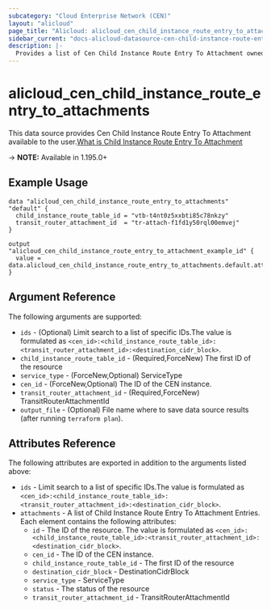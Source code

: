 ```yaml
---
subcategory: "Cloud Enterprise Network (CEN)"
layout: "alicloud"
page_title: "Alicloud: alicloud_cen_child_instance_route_entry_to_attachments"
sidebar_current: "docs-alicloud-datasource-cen-child-instance-route-entry-to-attachments"
description: |-
  Provides a list of Cen Child Instance Route Entry To Attachment owned by an Alibaba Cloud account.
---
```


# alicloud_cen_child_instance_route_entry_to_attachments

This data source provides Cen Child Instance Route Entry To Attachment available to the user.[What is Child Instance Route Entry To Attachment](https://www.alibabacloud.com/help/en/cloud-enterprise-network/latest/api-doc-cbn-2017-09-12-api-doc-createcenchildinstancerouteentrytoattachment)

-> **NOTE:** Available in 1.195.0+

## Example Usage

```
data "alicloud_cen_child_instance_route_entry_to_attachments" "default" {
  child_instance_route_table_id = "vtb-t4nt0z5xxbti85c78nkzy"
  transit_router_attachment_id  = "tr-attach-f1fd1y50rql00emvej"
}

output "alicloud_cen_child_instance_route_entry_to_attachment_example_id" {
  value = data.alicloud_cen_child_instance_route_entry_to_attachments.default.attachments.0.id
}
```

## Argument Reference

The following arguments are supported:
* `ids` - (Optional) Limit search to a list of specific IDs.The value is formulated as `<cen_id>:<child_instance_route_table_id>:<transit_router_attachment_id>:<destination_cidr_block>`.
* `child_instance_route_table_id` - (Required,ForceNew) The first ID of the resource
* `service_type` - (ForceNew,Optional) ServiceType
* `cen_id` - (ForceNew,Optional) The ID of the CEN instance.
* `transit_router_attachment_id` - (Required,ForceNew) TransitRouterAttachmentId
* `output_file` - (Optional) File name where to save data source results (after running `terraform plan`).


## Attributes Reference

The following attributes are exported in addition to the arguments listed above:
* `ids` - Limit search to a list of specific IDs.The value is formulated as `<cen_id>:<child_instance_route_table_id>:<transit_router_attachment_id>:<destination_cidr_block>`.
* `attachments` - A list of Child Instance Route Entry To Attachment Entries. Each element contains the following attributes:
    * `id` - The ID of the resource. The value is formulated as `<cen_id>:<child_instance_route_table_id>:<transit_router_attachment_id>:<destination_cidr_block>`.
    * `cen_id` - The ID of the CEN instance.
    * `child_instance_route_table_id` - The first ID of the resource
    * `destination_cidr_block` - DestinationCidrBlock
    * `service_type` - ServiceType
    * `status` - The status of the resource
    * `transit_router_attachment_id` - TransitRouterAttachmentId
